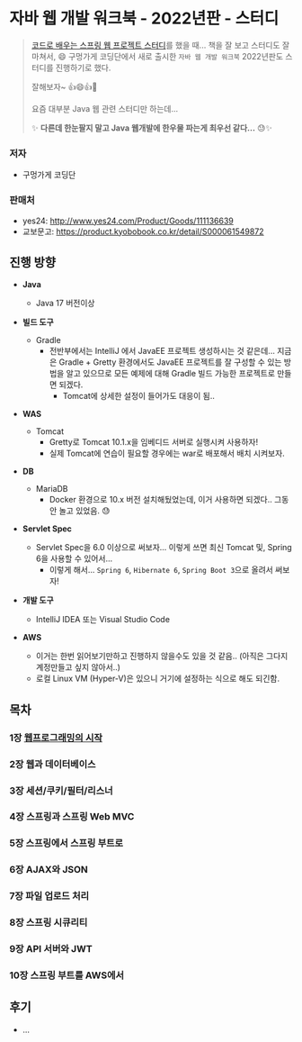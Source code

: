 # 자바 웹 개발 워크북 - 2022년판 - 스터디

> [코드로 배우는 스프링 웹 프로젝트 스터디](https://github.com/fp024/learning-spring-web-project-by-code)를 했을 때... 책을 잘 보고 스터디도 잘 마쳐서, 😄 구멍가게 코딩단에서 새로 출시한 `자바 웹 개발 워크북`  2022년판도 스터디를 진행하기로 했다. 
>
> 잘해보자~ 👍😄👍🎉
>
> 요즘 대부분 Java 웹 관련 스터디만 하는데...
>
> ✨ **다른데 한눈팔지 말고 Java 웹개발에 한우물 파는게 최우선 같다...** 😓✨ 



### 저자

* 구멍가게 코딩단



### 판매처

* yes24: http://www.yes24.com/Product/Goods/111136639
* 교보문고: https://product.kyobobook.co.kr/detail/S000061549872



## 진행 방향

* **Java**

  * Java 17 버전이상
    

* **빌드 도구**

  * Gradle
    * 전반부에서는 IntelliJ 에서 JavaEE 프로젝트 생성하시는 것 같은데... 지금은 Gradle + Gretty 환경에서도 JavaEE 프로젝트를 잘 구성할 수 있는 방법을 알고 있으므로 모든 예제에 대해 Gradle 빌드 가능한 프로젝트로 만들면 되겠다.
      * Tomcat에 상세한 설정이 들어가도 대응이 됨..
        

* **WAS** 

  * Tomcat
    * Gretty로 Tomcat 10.1.x을 임베디드 서버로 실행시켜 사용하자!
    * 실제 Tomcat에 연습이 필요할 경우에는 war로 배포해서 배치 시켜보자.
      

* **DB**

  * MariaDB 
    * Docker 환경으로 10.x 버전 설치해뒀었는데, 이거 사용하면 되겠다.. 그동안 놀고 있었음. 😓
      

* **Servlet Spec**

  * Servlet Spec을 6.0 이상으로 써보자... 이렇게 쓰면 최신 Tomcat 및, Spring 6을 사용할 수 있어서...
    * 이렇게 해서... `Spring 6`, `Hibernate 6`, `Spring Boot 3`으로 올려서 써보자!
      

* **개발 도구**

  * IntelliJ IDEA 또는 Visual Studio Code
    

* **AWS**

  * 이거는 한번 읽어보기만하고 진행하지 않을수도 있을 것 같음.. (아직은 그다지 계정만들고 싶지 않아서..)
  * 로컬 Linux VM (Hyper-V)은 있으니 거기에 설정하는 식으로 해도 되긴함.

  



## 목차

### 1장 [웹프로그래밍의 시작](chap01)

### 2장 웹과 데이터베이스

### 3장 세션/쿠키/필터/리스너

### 4장 스프링과 스프링 Web MVC

### 5장 스프링에서 스프링 부트로

### 6장 AJAX와 JSON

### 7장 파일 업로드 처리

### 8장 스프링 시큐리티

### 9장 API 서버와 JWT

### 10장 스프링 부트를 AWS에서



## 후기

* ...
